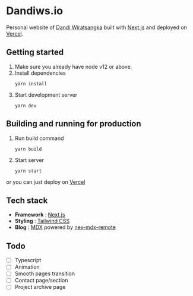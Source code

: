 # Dandiws.io

Personal website of [Dandi Wiratsangka](https://dandiws.vercel.app) built with [Next.js](https://nextjs.org/) and deployed on [Vercel](https://vercel.com/).

## Getting started

1. Make sure you already have node v12 or above.
1. Install dependencies
    ```shell
    yarn install
    ```
1. Start development server
    ```shell
    yarn dev
    ```

## Building and running for production

1. Run build command
    ```shell
    yarn build
    ```

1. Start server
    ```shell
    yarn start
    ```

or you can just deploy on [Vercel](https://vercel.com)

## Tech stack

- **Framework** : [Next.js](https://nextjs.org) 
- **Styling** : [Tailwind CSS](https://tailwindcss.com/)
- **Blog** : [MDX](https://mdxjs.com/) powered by [nex-mdx-remote](https://github.com/hashicorp/next-mdx-remote)

## Todo

- [ ] Typescript
- [ ] Animation
- [ ] Smooth pages transition
- [ ] Contact page/section
- [ ] Project archive page
